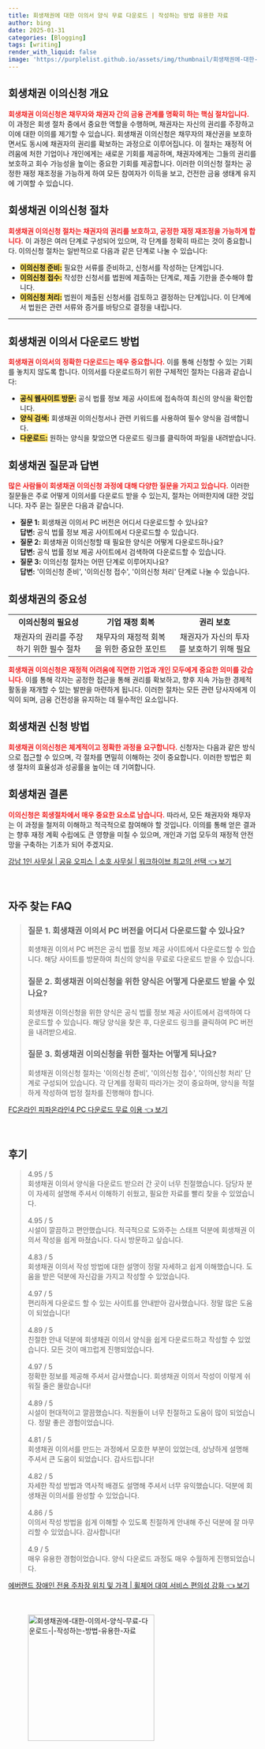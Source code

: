 ```yaml
---
title: 회생채권에 대한 이의서 양식 무료 다운로드 | 작성하는 방법 유용한 자료
author: bing
date: 2025-01-31
categories: [Blogging]
tags: [writing]
render_with_liquid: false
image: 'https://purplelist.github.io/assets/img/thumbnail/회생채권에-대한-이의서-양식-무료-다운로드-|-작성하는-방법-유용한-자료.webp'
---
```



<h2 id='회생채권_이의신청_개요'>회생채권 이의신청 개요</h2>

<p><b><span style="color: #ee2323;">회생채권 이의신청은 채무자와 채권자 간의 금융 관계를 명확히 하는 핵심 절차입니다.</span></b> 이 과정은 회생 절차 중에서 중요한 역할을 수행하며, 채권자는 자신의 권리를 주장하고 이에 대한 이의를 제기할 수 있습니다. 회생채권 이의신청은 채무자의 재산권을 보호하면서도 동시에 채권자의 권리를 확보하는 과정으로 이루어집니다. 이 절차는 재정적 어려움에 처한 기업이나 개인에게는 새로운 기회를 제공하며, 채권자에게는 그들의 권리를 보호하고 회수 가능성을 높이는 중요한 기회를 제공합니다. 이러한 이의신청 절차는 공정한 재정 재조정을 가능하게 하여 모든 참여자가 이득을 보고, 건전한 금융 생태계 유지에 기여할 수 있습니다.</p>

<h2 id='회생채권_이의신청_절차'>회생채권 이의신청 절차</h2>

<p><b><span style="color: #ee2323;">회생채권 이의신청 절차는 채권자의 권리를 보호하고, 공정한 재정 재조정을 가능하게 합니다.</span></b> 이 과정은 여러 단계로 구성되어 있으며, 각 단계를 정확히 따르는 것이 중요합니다. 이의신청 절차는 일반적으로 다음과 같은 단계로 나눌 수 있습니다: 
</p>

<ul>
    <li><b><span style="background-color: #ffe066;">이의신청 준비:</span></b> 필요한 서류를 준비하고, 신청서를 작성하는 단계입니다.</li>
    <li><b><span style="background-color: #ffe066;">이의신청 접수:</span></b> 작성한 신청서를 법원에 제출하는 단계로, 제출 기한을 준수해야 합니다.</li>
    <li><b><span style="background-color: #ffe066;">이의신청 처리:</span></b> 법원이 제출된 신청서를 검토하고 결정하는 단계입니다. 이 단계에서 법원은 관련 서류와 증거를 바탕으로 결정을 내립니다.</li>
</ul>

<hr />

<h2 id='회생채권_이의서_다운로드_방법'>회생채권 이의서 다운로드 방법</h2>

<p><b><span style="color: #ee2323;">회생채권 이의서의 정확한 다운로드는 매우 중요합니다.</span></b> 이를 통해 신청할 수 있는 기회를 놓치지 않도록 합니다. 이의서를 다운로드하기 위한 구체적인 절차는 다음과 같습니다:
</p>

<ul>
    <li><b><span style="background-color: #ffe066;">공식 웹사이트 방문:</span></b> 공식 법률 정보 제공 사이트에 접속하여 최신의 양식을 확인합니다.</li>
    <li><b><span style="background-color: #ffe066;">양식 검색:</span></b> 회생채권 이의신청서나 관련 키워드를 사용하여 필수 양식을 검색합니다.</li>
    <li><b><span style="background-color: #ffe066;">다운로드:</span></b> 원하는 양식을 찾았으면 다운로드 링크를 클릭하여 파일을 내려받습니다.</li>
</ul>

<h2 id='회생채권_질문과_답변'>회생채권 질문과 답변</h2>

<p><b><span style="color: #ee2323;">많은 사람들이 회생채권 이의신청 과정에 대해 다양한 질문을 가지고 있습니다.</span></b> 이러한 질문들은 주로 어떻게 이의서를 다운로드 받을 수 있는지, 절차는 어떠한지에 대한 것입니다. 자주 묻는 질문은 다음과 같습니다.</p>

<ul>
    <li><b>질문 1:</b> 회생채권 이의서 PC 버전은 어디서 다운로드할 수 있나요?<br><b>답변:</b> 공식 법률 정보 제공 사이트에서 다운로드할 수 있습니다.</li>
    <li><b>질문 2:</b> 회생채권 이의신청할 때 필요한 양식은 어떻게 다운로드하나요?<br><b>답변:</b> 공식 법률 정보 제공 사이트에서 검색하여 다운로드할 수 있습니다.</li>
    <li><b>질문 3:</b> 이의신청 절차는 어떤 단계로 이루어지나요?<br><b>답변:</b> '이의신청 준비', '이의신청 접수', '이의신청 처리' 단계로 나눌 수 있습니다.</li>
</ul>

<h2 id='회생채권_중요성'>회생채권의 중요성</h2>

<table>
    <tr>
        <td style="text-align: center; height: 17px;"><b>이의신청의 필요성</b></td>
        <td style="text-align: center; height: 17px;"><b>기업 재정 회복</b></td>
        <td style="text-align: center; height: 17px;"><b>권리 보호</b></td>
    </tr>
    <tr>
        <td style="text-align: center; height: 17px;">채권자의 권리를 주장하기 위한 필수 절차</td>
        <td style="text-align: center; height: 17px;">채무자의 재정적 회복을 위한 중요한 포인트</td>
        <td style="text-align: center; height: 17px;">채권자가 자신의 투자를 보호하기 위해 필요</td>
    </tr>
</table>

<p><b><span style="color: #ee2323;">회생채권 이의신청은 재정적 어려움에 직면한 기업과 개인 모두에게 중요한 의미를 갖습니다.</span></b> 이를 통해 각자는 공정한 접근을 통해 권리를 확보하고, 향후 지속 가능한 경제적 활동을 재개할 수 있는 발판을 마련하게 됩니다. 이러한 절차는 모든 관련 당사자에게 이익이 되며, 금융 건전성을 유지하는 데 필수적인 요소입니다.</p>

<h2 id='회생채권_방법'>회생채권 신청 방법</h2>

<p><b><span style="color: #ee2323;">회생채권 이의신청은 체계적이고 정확한 과정을 요구합니다.</span></b> 신청자는 다음과 같은 방식으로 접근할 수 있으며, 각 절차를 면밀히 이해하는 것이 중요합니다. 이러한 방법은 회생 절차의 효율성과 성공률을 높이는 데 기여합니다.</p>

<h2 id='회생채권_결론'>회생채권 결론</h2>

<p><b><span style="color: #ee2323;">이의신청은 회생절차에서 매우 중요한 요소로 남습니다.</span></b> 따라서, 모든 채권자와 채무자는 이 과정을 철저히 이해하고 적극적으로 참여해야 할 것입니다. 이의를 통해 얻은 결과는 향후 재정 계획 수립에도 큰 영향을 미칠 수 있으며, 개인과 기업 모두의 재정적 안전망을 구축하는 기초가 되어 주겠지요.</p>


<p><a class="click-button" title="강남 1인 사무실 | 공유 오피스 | 소호 사무실 | 워크하이브 최고의 선택" href="https://purplelist.github.io/posts/%EA%B0%95%EB%82%A8-1%EC%9D%B8-%EC%82%AC%EB%AC%B4%EC%8B%A4-%EA%B3%B5%EC%9C%A0-%EC%98%A4%ED%94%BC%EC%8A%A4-%EC%86%8C%ED%98%B8-%EC%82%AC%EB%AC%B4%EC%8B%A4-%EC%9B%8C%ED%81%AC%ED%95%98%EC%9D%B4%EB%B8%8C-%EC%B5%9C%EA%B3%A0%EC%9D%98-%EC%84%A0%ED%83%9D/" rel="dofollow">강남 1인 사무실 | 공유 오피스 | 소호 사무실 | 워크하이브 최고의 선택 👈 보기</a></p><br>
<h2 id='자주_찾는_FAQ'>자주 찾는 FAQ</h2>
<div itemscope="" itemtype="https://schema.org/FAQPage"> 
<blockquote> 
<div itemscope="" itemprop="mainEntity" itemtype="https://schema.org/Question"> 
<h3 itemprop="name">질문 1. 회생채권 이의서 PC 버전을 어디서 다운로드할 수 있나요?</h3> 
<div itemscope="" itemprop="acceptedAnswer" itemtype="https://schema.org/Answer"> 
<span itemprop="text"> <p>회생채권 이의서 PC 버전은 공식 법률 정보 제공 사이트에서 다운로드할 수 있습니다. 해당 사이트를 방문하여 최신의 양식을 무료로 다운로드 받을 수 있습니다.</p> </span> 
</div> 
</div> 

<div itemscope="" itemprop="mainEntity" itemtype="https://schema.org/Question"> 
<h3 itemprop="name">질문 2. 회생채권 이의신청을 위한 양식은 어떻게 다운로드 받을 수 있나요?</h3> 
<div itemscope="" itemprop="acceptedAnswer" itemtype="https://schema.org/Answer"> 
<span itemprop="text"> <p>회생채권 이의신청을 위한 양식은 공식 법률 정보 제공 사이트에서 검색하여 다운로드할 수 있습니다. 해당 양식을 찾은 후, 다운로드 링크를 클릭하여 PC 버전을 내려받으세요.</p> </span> 
</div> 
</div> 

<div itemscope="" itemprop="mainEntity" itemtype="https://schema.org/Question"> 
<h3 itemprop="name">질문 3. 회생채권 이의신청을 위한 절차는 어떻게 되나요?</h3> 
<div itemscope="" itemprop="acceptedAnswer" itemtype="https://schema.org/Answer"> 
<span itemprop="text"> <p>회생채권 이의신청 절차는 '이의신청 준비', '이의신청 접수', '이의신청 처리' 단계로 구성되어 있습니다. 각 단계를 정확히 따라가는 것이 중요하며, 양식을 적절하게 작성하여 법정 절차를 진행해야 합니다.</p> </span> 
</div> 
</div> 

</blockquote> 
</div>
<p><a class="click-button" title="FC온라인 피파온라인4 PC 다운로드 무료 이용" href="https://purplelist.github.io/posts/FC%EC%98%A8%EB%9D%BC%EC%9D%B8-%ED%94%BC%ED%8C%8C%EC%98%A8%EB%9D%BC%EC%9D%B84-PC-%EB%8B%A4%EC%9A%B4%EB%A1%9C%EB%93%9C-%EB%AC%B4%EB%A3%8C-%EC%9D%B4%EC%9A%A9/" rel="dofollow">FC온라인 피파온라인4 PC 다운로드 무료 이용 👈 보기</a></p><br>
<h2 id='후기'>후기</h2>
<div itemscope itemtype="https://schema.org/Product">
  <blockquote>
  <div itemprop="review" itemscope itemtype="https://schema.org/Review">
      <div itemprop="reviewRating" itemscope itemtype="https://schema.org/Rating"> <span itemprop="ratingValue">4.95</span> / <span itemprop="bestRating">5</span> </div>
      <span itemprop="reviewBody">회생채권 이의서 양식을 다운로드 받으러 간 곳이 너무 친절했습니다. 담당자 분이 자세히 설명해 주셔서 이해하기 쉬웠고, 필요한 자료를 빨리 찾을 수 있었습니다.</span>
  </div>
  <br>
  <div itemprop="review" itemscope itemtype="https://schema.org/Review">
      <div itemprop="reviewRating" itemscope itemtype="https://schema.org/Rating"> <span itemprop="ratingValue">4.95</span> / <span itemprop="bestRating">5</span> </div>
      <span itemprop="reviewBody">시설이 깔끔하고 편안했습니다. 적극적으로 도와주는 스태프 덕분에 회생채권 이의서 작성을 쉽게 마쳤습니다. 다시 방문하고 싶습니다.</span>
  </div>
  <br>
  <div itemprop="review" itemscope itemtype="https://schema.org/Review">
      <div itemprop="reviewRating" itemscope itemtype="https://schema.org/Rating"> <span itemprop="ratingValue">4.83</span> / <span itemprop="bestRating">5</span> </div>
      <span itemprop="reviewBody">회생채권 이의서 작성 방법에 대한 설명이 정말 자세하고 쉽게 이해했습니다. 도움을 받은 덕분에 자신감을 가지고 작성할 수 있었습니다.</span>
  </div>
  <br>
  <div itemprop="review" itemscope itemtype="https://schema.org/Review">
      <div itemprop="reviewRating" itemscope itemtype="https://schema.org/Rating"> <span itemprop="ratingValue">4.97</span> / <span itemprop="bestRating">5</span> </div>
      <span itemprop="reviewBody">편리하게 다운로드 할 수 있는 사이트를 안내받아 감사했습니다. 정말 많은 도움이 되었습니다!</span>
  </div>
  <br>
  <div itemprop="review" itemscope itemtype="https://schema.org/Review">
      <div itemprop="reviewRating" itemscope itemtype="https://schema.org/Rating"> <span itemprop="ratingValue">4.89</span> / <span itemprop="bestRating">5</span> </div>
      <span itemprop="reviewBody">친절한 안내 덕분에 회생채권 이의서 양식을 쉽게 다운로드하고 작성할 수 있었습니다. 모든 것이 매끄럽게 진행되었습니다.</span>
  </div>
  <br>
  <div itemprop="review" itemscope itemtype="https://schema.org/Review">
      <div itemprop="reviewRating" itemscope itemtype="https://schema.org/Rating"> <span itemprop="ratingValue">4.97</span> / <span itemprop="bestRating">5</span> </div>
      <span itemprop="reviewBody">정확한 정보를 제공해 주셔서 감사했습니다. 회생채권 이의서 작성이 이렇게 쉬워질 줄은 몰랐습니다!</span>
  </div>
  <br>
  <div itemprop="review" itemscope itemtype="https://schema.org/Review">
      <div itemprop="reviewRating" itemscope itemtype="https://schema.org/Rating"> <span itemprop="ratingValue">4.89</span> / <span itemprop="bestRating">5</span> </div>
      <span itemprop="reviewBody">시설이 현대적이고 깔끔했습니다. 직원들이 너무 친절하고 도움이 많이 되었습니다. 정말 좋은 경험이었습니다.</span>
  </div>
  <br>
  <div itemprop="review" itemscope itemtype="https://schema.org/Review">
      <div itemprop="reviewRating" itemscope itemtype="https://schema.org/Rating"> <span itemprop="ratingValue">4.81</span> / <span itemprop="bestRating">5</span> </div>
      <span itemprop="reviewBody">회생채권 이의서를 만드는 과정에서 모호한 부분이 있었는데, 상냥하게 설명해 주셔서 큰 도움이 되었습니다. 감사드립니다!</span>
  </div>
  <br>
  <div itemprop="review" itemscope itemtype="https://schema.org/Review">
      <div itemprop="reviewRating" itemscope itemtype="https://schema.org/Rating"> <span itemprop="ratingValue">4.82</span> / <span itemprop="bestRating">5</span> </div>
      <span itemprop="reviewBody">자세한 작성 방법과 역사적 배경도 설명해 주셔서 너무 유익했습니다. 덕분에 회생채권 이의서를 완성할 수 있었습니다.</span>
  </div>
  <br>
  <div itemprop="review" itemscope itemtype="https://schema.org/Review">
      <div itemprop="reviewRating" itemscope itemtype="https://schema.org/Rating"> <span itemprop="ratingValue">4.86</span> / <span itemprop="bestRating">5</span> </div>
      <span itemprop="reviewBody">이의서 작성 방법을 쉽게 이해할 수 있도록 친절하게 안내해 주신 덕분에 잘 마무리할 수 있었습니다. 감사합니다!</span>
  </div>
  <br>
  <div itemprop="review" itemscope itemtype="https://schema.org/Review">
      <div itemprop="reviewRating" itemscope itemtype="https://schema.org/Rating"> <span itemprop="ratingValue">4.9</span> / <span itemprop="bestRating">5</span> </div>
      <span itemprop="reviewBody">매우 유용한 경험이었습니다. 양식 다운로드 과정도 매우 수월하게 진행되었습니다.</span>
  </div>
  </blockquote>
</div>
<p><a class="click-button" title="에버랜드 장애인 전용 주차장 위치 및 가격 | 휠체어 대여 서비스 편의성 강화" href="https://purplelist.github.io/posts/%EC%97%90%EB%B2%84%EB%9E%9C%EB%93%9C-%EC%9E%A5%EC%95%A0%EC%9D%B8-%EC%A0%84%EC%9A%A9-%EC%A3%BC%EC%B0%A8%EC%9E%A5-%EC%9C%84%EC%B9%98-%EB%B0%8F-%EA%B0%80%EA%B2%A9-%ED%9C%A0%EC%B2%B4%EC%96%B4-%EB%8C%80%EC%97%AC-%EC%84%9C%EB%B9%84%EC%8A%A4-%ED%8E%B8%EC%9D%98%EC%84%B1-%EA%B0%95%ED%99%94/" rel="dofollow">에버랜드 장애인 전용 주차장 위치 및 가격 | 휠체어 대여 서비스 편의성 강화 👈 보기</a></p><br>
<figure class="image"><img src="https://purplelist.github.io/assets/img/thumbnail/회생채권에-대한-이의서-양식-무료-다운로드-|-작성하는-방법-유용한-자료.webp" alt="회생채권에-대한-이의서-양식-무료-다운로드-|-작성하는-방법-유용한-자료" width="256" height="256"></figure>